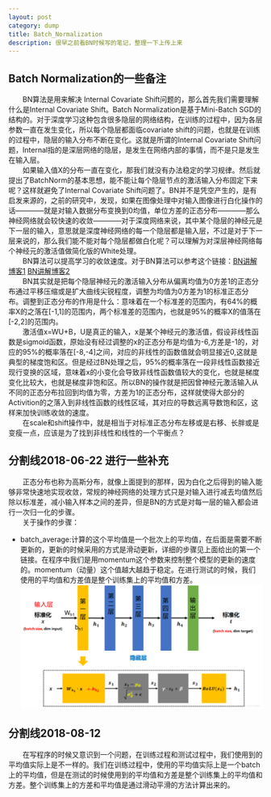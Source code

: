 ```yaml
---
layout: post
category: dump
title: Batch_Normalization
description: 很早之前看BN时候写的笔记，整理一下上传上来
---
```


## Batch Normalization的一些备注

　　BN算法是用来解决 Internal Covariate Shift问题的，那么首先我们需要理解什么是Internal Covariate Shift。Batch Normalization是基于Mini-Batch SGD的结构的。对于深度学习这种包含很多隐层的网络结构，在训练的过程中，因为各层参数一直在发生变化，所以每个隐层都面临covariate shift的问题，也就是在训练的过程中，隐层的输入分布不断在变化。这就是所谓的Internal Covariate Shift问题，Internal指的是深层网络的隐层，是发生在网络内部的事情，而不是只是发生在输入层。<br>
　　如果输入值X的分布一直在变化，那我们就没有办法稳定的学习规律。然后就提出了BatchNorm的基本思想，能不能让每个隐层节点的激活输入分布固定下来呢？这样就避免了Internal Covariate Shift问题了。BN并不是凭空产生的，是有启发来源的，之前的研究中，发现，如果在图像处理中对输入图像进行白化操作的话————就是对输入数据分布变换到0均值，单位方差的正态分布————那么神经网络就会较快速的收敛————对于深度网络来说，其中某个隐层的神经元是下一层的输入，意思就是深度神经网络的每一个隐层都是输入层，不过是对于下一层来说的，那么我们能不能对每个隐层都做白化呢？可以理解为对深层神经网络每个神经元的激活值做简化版的White处理。<br>
　　BN算法可以提高学习的收敛速度。对于BN算法可以参考这个链接：[BN讲解博客1](http://blog.csdn.net/whitesilence/article/details/75667002)
[BN讲解博客2](http://blog.csdn.net/oppo62258801/article/details/76405196)<br>
　　BN其实就是把每个隐层神经元的激活输入分布从偏离均值为0方差1的正态分布通过平移压缩或是扩大曲线尖锐程度，调整为均值为0方差为1的标准正态分布。调整到正态分布的作用是什么：意味着在一个标准差的范围内，有64%的概率X的之落在[-1,1]的范围内，两个标准差的范围内，也就是95%的概率X的值落在[-2,2]的范围内。<br>
　　激活值x=WU+B，U是真正的输入，x是某个神经元的激活值，假设非线性函数是sigmoid函数，原始没有经过调整的x的正态分布是均值为-6,方差是-1的，对应的95%的概率落在[-8,-4]之间，对应的非线性的函数值就会明显接近0,这就是典型的梯度饱和区。但是经过BN处理之后，95%的概率落在一段非线性函数接近现行变换的区域，意味着x的小变化会导致非线性函数值较大的变化，也就是梯度变化比较大，也就是梯度非饱和区。所以BN的操作就是把因曾神经元激活输入从不同的正态分布拉回到均值为零，方差为1的正态分布，这样就使得大部分的Activition的之落入到非线性函数的线性区域，其对应的导数远离导数饱和区，这样来加快训练收敛的速度。<br>
　　在scale和shift操作中，就是相当于对标准正态分布左移或是右移、长胖或是变瘦一点，应该是为了找到非线性和线性的一个平衡点？

## 分割线2018-06-22 进行一些补充
　　正态分布也称为高斯分布，就像上面提到的那样，因为白化之后得到的输入能够非常快速地实现收敛，常规的神经网络的处理方式只是对输入进行减去均值然后除以标准差，减小输入样本之间的差异，但是BN的方式是对每一层的输入都会进行一次归一化的步骤。<br>
　　关于操作的步骤：
- batch_average:计算的这个平均值是一个批次上的平均值，在后面是需要不断更新的，更新的时候采用的方式是滑动更新，详细的步骤见上面给出的第一个链接。在程序中我们是用momentum这个参数来控制整个模型的更新的速度的。momentum（动量）这个值越大越趋于稳定。在进行测试的时候，我们使用的平均值和方差值是整个训练集上的平均值和方差。
![](/downloads/BN.png)

## 分割线2018-08-12
　　在写程序的时候又意识到一个问题，在训练过程和测试过程中，我们使用到的平均值实际上是不一样的。我们在训练过程中，使用的平均值实际上是一个batch上的平均值，但是在测试的时候使用到的平均值和方差是整个训练集上的平均值和方差。整个训练集上的方差和平均值是通过滑动平滑的方法计算出来的。